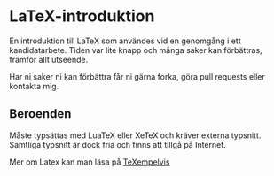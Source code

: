 # LaTeX-introduktion

En introduktion till LaTeX som användes vid en genomgång i ett kandidatarbete.
Tiden var lite knapp och många saker kan förbättras, framför allt utseende.

Har ni saker ni kan förbättra får ni gärna forka, göra pull requests eller kontakta mig.

## Beroenden
Måste typsättas med LuaTeX eller XeTeX och kräver externa typsnitt. Samtliga typsnitt är dock fria och finns att tillgå på Internet.


Mer om Latex kan man läsa på [TeXempelvis](http://www.texempelvis.se)
